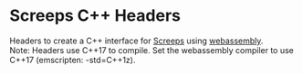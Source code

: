 # Screeps C++ Headers

Headers to create a C++ interface for [Screeps](https://screeps.com) using [webassembly](https://webassembly.org/).  
Note: Headers use C\+\+17 to compile.  Set the webassembly compiler to use C\+\+17 (emscripten: -std=C++1z).